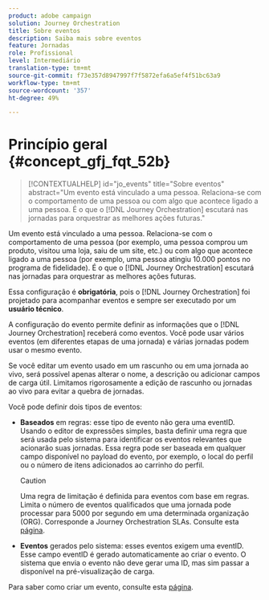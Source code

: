 ```yaml
---
product: adobe campaign
solution: Journey Orchestration
title: Sobre eventos
description: Saiba mais sobre eventos
feature: Jornadas
role: Profissional
level: Intermediário
translation-type: tm+mt
source-git-commit: f73e357d8947997f7f5872efa6a5ef4f51bc63a9
workflow-type: tm+mt
source-wordcount: '357'
ht-degree: 49%

---
```



# Princípio geral {#concept_gfj_fqt_52b}

>[!CONTEXTUALHELP]
>id="jo_events"
>title="Sobre eventos"
>abstract="Um evento está vinculado a uma pessoa. Relaciona-se com o comportamento de uma pessoa ou com algo que acontece ligado a uma pessoa. É o que o [!DNL Journey Orchestration] escutará nas jornadas para orquestrar as melhores ações futuras."

Um evento está vinculado a uma pessoa. Relaciona-se com o comportamento de uma pessoa (por exemplo, uma pessoa comprou um produto, visitou uma loja, saiu de um site, etc.) ou com algo que acontece ligado a uma pessoa (por exemplo, uma pessoa atingiu 10.000 pontos no programa de fidelidade). É o que o [!DNL Journey Orchestration] escutará nas jornadas para orquestrar as melhores ações futuras.

Essa configuração é **obrigatória**, pois o [!DNL Journey Orchestration] foi projetado para acompanhar eventos e sempre ser executado por um **usuário técnico**.

A configuração do evento permite definir as informações que o [!DNL Journey Orchestration] receberá como eventos. Você pode usar vários eventos (em diferentes etapas de uma jornada) e várias jornadas podem usar o mesmo evento.

Se você editar um evento usado em um rascunho ou em uma jornada ao vivo, será possível apenas alterar o nome, a descrição ou adicionar campos de carga útil. Limitamos rigorosamente a edição de rascunho ou jornadas ao vivo para evitar a quebra de jornadas.

Você pode definir dois tipos de eventos:

* **Baseados** em regras: esse tipo de evento não gera uma eventID. Usando o editor de expressões simples, basta definir uma regra que será usada pelo sistema para identificar os eventos relevantes que acionarão suas jornadas. Essa regra pode ser baseada em qualquer campo disponível no payload do evento, por exemplo, o local do perfil ou o número de itens adicionados ao carrinho do perfil.

   >[!CAUTION]
   >
   >Uma regra de limitação é definida para eventos com base em regras. Limita o número de eventos qualificados que uma jornada pode processar para 5000 por segundo em uma determinada organização (ORG). Corresponde a Journey Orchestration SLAs. Consulte esta [página](https://helpx.adobe.com/legal/product-descriptions/journey-orchestration.html).

* **Eventos** gerados pelo sistema: esses eventos exigem uma eventID. Esse campo eventID é gerado automaticamente ao criar o evento. O sistema que envia o evento não deve gerar uma ID, mas sim passar a disponível na pré-visualização de carga.

Para saber como criar um evento, consulte esta [página](../event/about-creating.md).

